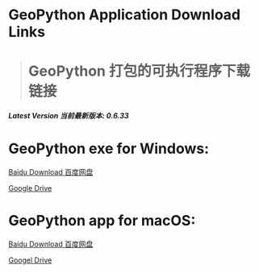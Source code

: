 # GeoPython Application Download Links
># GeoPython 打包的可执行程序下载链接

##### Latest Version 当前最新版本: 0.6.33

# GeoPython exe for Windows:
[Baidu Download 百度网盘](http://pan.baidu.com/s/1kVBsfIJ)

[Google Drive](https://drive.google.com/open?id=0B299gyAIgmpqX3l0UzZocFM5MUk)




# GeoPython app for macOS:
[Baidu Download 百度网盘](http://pan.baidu.com/s/1qXCTAzU)

[Googel Drive](https://drive.google.com/open?id=0B299gyAIgmpqdTFYaDJxcGEtbDg)